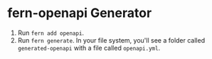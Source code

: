 # fern-openapi Generator

1. Run `fern add openapi`.
1. Run `fern generate`. In your file system, you'll see a folder called `generated-openapi` with a file called `openapi.yml`. 
